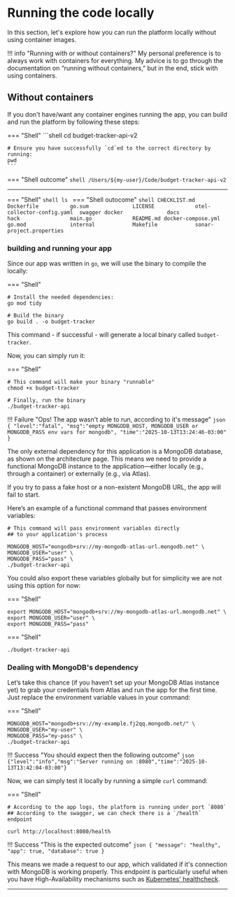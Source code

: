 # Running the code locally

In this section, let's explore how you can run the platform locally without using container images.

!!! info "Running with or without containers?"
    My personal preference is to always work with containers for everything. My advice is to go through the documentation on “running without containers,” but in the end, stick with using containers.

## Without containers

If you don't have/want any container engines running the app, you can build and run the platform by following these steps:

=== "Shell"
    ```shell
    cd budget-tracker-api-v2

    # Ensure you have successfully `cd`ed to the correct directory by running:
    pwd
    ```
=== "Shell outcome"
    ```shell
    /Users/${my-user}/Code/budget-tracker-api-v2
    ```

---

=== "Shell"
    ```shell
    ls
    ```
=== "Shell outocome"
    ```shell
    CHECKLIST.md			Dockerfile			go.sum				LICENSE				otel-collector-config.yaml	swagger
    docker				docs				hack				main.go				README.md
    docker-compose.yml		go.mod				internal			Makefile			sonar-project.properties
    ```
### building and running your app

Since our app was written in `go`, we will use the binary to compile the locally:

=== "Shell"
```shell
# Install the needed dependencies:
go mod tidy

# Build the binary
go build . -o budget-tracker
```

This command - if successful - will generate a local binary called `budget-tracker`.

Now, you can simply run it:

=== "Shell"
```shell
# This command will make your binary "runnable"
chmod +x budget-tracker

# Finally, run the binary
./budget-tracker-api
```

!!! Failure "Ops! The app wasn't able to run, according to it's message"
    ```json
    {
        "level":"fatal",
        "msg":"empty MONGODB_HOST, MONGODB_USER or MONGODB_PASS env vars for mongodb",
        "time":"2025-10-13T13:24:46-03:00"
    }
    ```

The only external dependency for this application is a MongoDB database, as shown on the architecture page. This means we need to provide a functional MongoDB instance to the application—either locally (e.g., through a container) or externally (e.g., via Atlas).

If you try to pass a fake host or a non-existent MongoDB URL, the app will fail to start.

Here’s an example of a functional command that passes environment variables:

```shell
# This command will pass environment variables directly
## to your application's process

MONGODB_HOST="mongodb+srv://my-mongodb-atlas-url.mongodb.net" \
MONGODB_USER="user" \
MONGODB_PASS="pass" \
./budget-tracker-api
```

You could also export these variables globally but for simplicity we are not using this option for now:

=== "Shell"
```shell
export MONGODB_HOST="mongodb+srv://my-mongodb-atlas-url.mongodb.net" \
export MONGODB_USER="user" \
export MONGODB_PASS="pass"
```

=== "Shell"
```
./budget-tracker-api
```

### Dealing with MongoDB's dependency

Let’s take this chance (if you haven’t set up your MongoDB Atlas instance yet) to grab your credentials from Atlas and run the app for the first time. Just replace the environment variable values in your command:

=== "Shell"
```shell
MONGODB_HOST="mongodb+srv://my-example.fj2qq.mongodb.net/" \
MONGODB_USER="my-user" \
MONGODB_PASS="my-pass" \
./budget-tracker-api
```

!!! Success "You should expect then the following outcome"
    ```json
    {"level":"info","msg":"Server running on :8080","time":"2025-10-13T13:42:04-03:00"}
    ```

Now, we can simply test it locally by running a simple `curl` command:

=== "Shell"
```shell
# According to the app logs, the platform is running under port `8080`
## According to the swagger, we can check there is a `/health` endpoint

curl http://localhost:8080/health
```

!!! Success "This is the expected outcome"
    ```json
    {
        "message": "healthy",
        "app": true,
        "database": true
    }
    ```

This means we made a request to our app, which validated if it's connection with MongoDB is working properly. This endpoint is particularly useful when you have High-Availability mechanisms such as [Kubernetes' healthcheck](https://kubernetes.io/docs/tasks/configure-pod-container/configure-liveness-readiness-startup-probes/).

---

<script src="https://giscus.app/client.js"
        data-repo="vsantos/budget-tracker-api-v2-discussions"
        data-repo-id="R_kgDOQApX1g"
        data-category="General"
        data-category-id="DIC_kwDOQApX1s4CwhAe"
        data-mapping="pathname"
        data-strict="0"
        data-reactions-enabled="1"
        data-emit-metadata="0"
        data-input-position="top"
        data-theme="catppuccin_frappe"
        data-lang="en"
        crossorigin="anonymous"
        async>
</script>